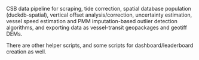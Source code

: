CSB data pipeline for scraping, tide correction, spatial database population (duckdb-spatial), vertical offset analysis/correction, uncertainty estimation, vessel speed estimation and PMM imputation-based outlier detection algorithms, and exporting data as vessel-transit geopackages and geotiff DEMs. 

There are other helper scripts, and some scripts for dashboard/leaderboard creation as well. 
